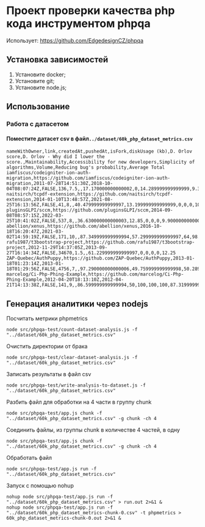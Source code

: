 # Проект проверки качества php кода инструментом phpqa
Использует: https://github.com/EdgedesignCZ/phpqa

## Установка зависимостей
1) Установите docker;
2) Установите git;
3) Установите node.js;

## Использование
### Работа с датасетом
#### Поместите датасет csv в файл`../dataset/60k_php_dataset_metrics.csv`
```csv
nameWithOwner,link,createdAt,pushedAt,isFork,diskUsage (kb),D. Orlov score,D. Orlov - Why did I lower the score.,Maintainability,Accessibility for new developers,Simplicity of algorithms,Volume,Reducing bug's probability,Average Total
iamfiscus/codeigniter-ion-auth-migration,https://github.com/iamfiscus/codeigniter-ion-auth-migration,2011-07-28T14:51:30Z,2018-10-04T08:07:24Z,FALSE,136,7.5,,17.170000000000002,0,14.289999999999999,9.3800000000000008,0,8.1699999999999999
naitsirch/tcpdf-extension,https://github.com/naitsirch/tcpdf-extension,2014-01-10T13:48:57Z,2021-08-25T16:13:56Z,FALSE,41,8,,40.479999999999997,13.199999999999999,0,0,0,10.74
pluginsGLPI/sccm,https://github.com/pluginsGLPI/sccm,2014-09-08T08:57:15Z,2022-03-25T10:41:02Z,FALSE,537,8,,36.630000000000003,12.85,0,0,0,9.9000000000000004
abellion/xenus,https://github.com/abellion/xenus,2016-10-18T16:20:47Z,2021-03-02T14:59:19Z,FALSE,171,10,,87.349999999999994,57.299999999999997,64,98.590000000000003,91.799999999999997,79.810000000000002
rafu1987/t3bootstrap-project,https://github.com/rafu1987/t3bootstrap-project,2012-11-29T14:37:05Z,2013-09-27T16:14:34Z,FALSE,34670,1.5,,61.229999999999997,0,0,0,0,12.25
ZAP-Quebec/AuthPuppy,https://github.com/ZAP-Quebec/AuthPuppy,2013-01-18T01:23:14Z,2013-01-18T01:29:56Z,FALSE,4756,7,,97.290000000000006,49.759999999999998,50.289999999999999,100,93.439999999999998,78.159999999999997
marcelog/Ci-Php-Phing-Example,https://github.com/marcelog/Ci-Php-Phing-Example,2012-04-20T18:13:10Z,2012-04-21T14:13:38Z,FALSE,141,9,,86.599999999999994,50,100,100,100,87.319999999999993
```

## Генерация аналитики через nodejs

Посчитать метрики phpmetrics
```shell
node src/phpqa-test/count-dataset-analysis.js -f "../dataset/60k_php_dataset_metrics.csv"
```

Очистить директории от брака
```shell
node src/phpqa-test/clear-dataset-analysis.js -f "../dataset/60k_php_dataset_metrics.csv"
```

Записать результаты в файл csv
```shell
node src/phpqa-test/write-analysis-to-dataset.js -f "../dataset/60k_php_dataset_metrics.csv"
```

Разбить файл для обработки на 4 части в группу chunk
```shell
node src/phpqa-test/app.js chunk -f "../dataset/60k_php_dataset_metrics.csv" -g chunk -ch 4
```

Соединить файлы, из группы chunk в количестве 4 частей, в одну
```shell
node src/phpqa-test/app.js chunk -f "../dataset/60k_php_dataset_metrics.csv" -g chunk -ch 4
```

Обработать файл
```shell
node src/phpqa-test/app.js run -f "../dataset/60k_php_dataset_metrics.csv"
```

Запуск с помощью nohup
```shell
nohup node src/phpqa-test/app.js run -f "../dataset/60k_php_dataset_metrics.csv" > run.out 2>&1 &
nohup node src/phpqa-test/app.js run -f "../dataset/60k_php_dataset_metrics-chunk-0.csv" -t phpmetrics > 60k_php_dataset_metrics-chunk-0.out 2>&1 &
```
















